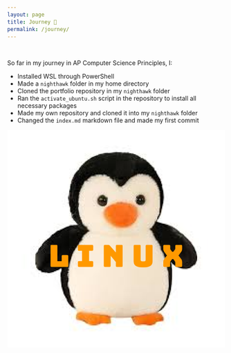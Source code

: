 ```yaml
---
layout: page
title: Journey 🚀
permalink: /journey/
---
```


<br>

So far in my journey in AP Computer Science Principles, I:

- Installed WSL through PowerShell
- Made a `nighthawk` folder in my home directory
- Cloned the portfolio repository in my `nighthawk` folder
- Ran the `activate_ubuntu.sh` script in the repository to install all necessary packages
- Made my own repository and cloned it into my `nighthawk` folder
- Changed the `index.md` markdown file and made my first commit

<img src="../images/linux.png">
